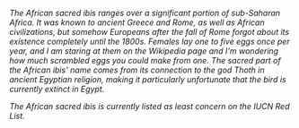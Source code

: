 *The African sacred ibis ranges over a significant portion of sub-Saharan Africa. It was known to ancient Greece and Rome, as well as African civilizations, but somehow Europeans after the fall of Rome forgot about its existence completely until the 1800s. Females lay one to five eggs once per year, and I am staring at them on the Wikipedia page and I'm wondering how much scrambled eggs you could make from one. The sacred part of the African ibis' name comes from its connection to the god Thoth in ancient Egyptian religion, making it particularly unfortunate that the bird is currently extinct in Egypt.*

*The African sacred ibis is currently listed as least concern on the IUCN Red List.*

